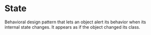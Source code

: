 # State
Behavioral design pattern that lets an object alert its behavior when its internal state changes.
It appears as if the object changed its class.